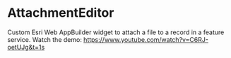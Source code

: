 # AttachmentEditor
Custom Esri Web AppBuilder widget to attach a file to a record in a feature service. Watch the demo: https://www.youtube.com/watch?v=C6RJ-oetUJg&t=1s
